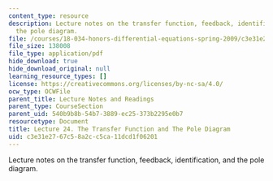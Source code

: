 ```yaml
---
content_type: resource
description: Lecture notes on the transfer function, feedback, identification, and
  the pole diagram.
file: /courses/18-034-honors-differential-equations-spring-2009/c3e31e2767c58a2cc5ca11dcd1f06201_MIT18_034s09_lec24.pdf
file_size: 138008
file_type: application/pdf
hide_download: true
hide_download_original: null
learning_resource_types: []
license: https://creativecommons.org/licenses/by-nc-sa/4.0/
ocw_type: OCWFile
parent_title: Lecture Notes and Readings
parent_type: CourseSection
parent_uid: 540b9b8b-54b7-3889-ec25-373b2295e0b7
resourcetype: Document
title: Lecture 24. The Transfer Function and The Pole Diagram
uid: c3e31e27-67c5-8a2c-c5ca-11dcd1f06201
---
```

Lecture notes on the transfer function, feedback, identification, and the pole diagram.